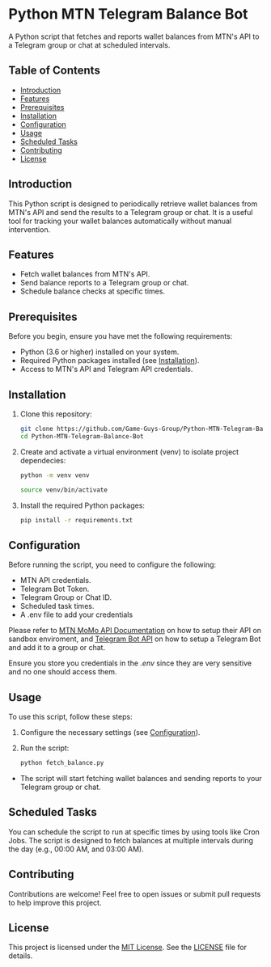 # Python MTN Telegram Balance Bot

A Python script that fetches and reports wallet balances from MTN's API to a Telegram group or chat at scheduled intervals.

## Table of Contents

- [Introduction](#introduction)
- [Features](#features)
- [Prerequisites](#prerequisites)
- [Installation](#installation)
- [Configuration](#configuration)
- [Usage](#usage)
- [Scheduled Tasks](#scheduled-tasks)
- [Contributing](#contributing)
- [License](#license)

## Introduction

This Python script is designed to periodically retrieve wallet balances from MTN's API and send the results to a Telegram group or chat. It is a useful tool for tracking your wallet balances automatically without manual intervention.

## Features

- Fetch wallet balances from MTN's API.
- Send balance reports to a Telegram group or chat.
- Schedule balance checks at specific times.

## Prerequisites

Before you begin, ensure you have met the following requirements:

- Python (3.6 or higher) installed on your system.
- Required Python packages installed (see [Installation](#installation)).
- Access to MTN's API and Telegram API credentials.

## Installation

1. Clone this repository:

   ```bash
   git clone https://github.com/Game-Guys-Group/Python-MTN-Telegram-Balance-Bot.git
   cd Python-MTN-Telegram-Balance-Bot

2.  Create and activate a virtual environment (venv) to 
    isolate project dependecies:     
    
    ```bash
    python -m venv venv
    
    source venv/bin/activate

3. Install the required Python packages:

   ```bash
   pip install -r requirements.txt

##  Configuration

Before running the script, you need to configure the following:

* MTN API credentials.
* Telegram Bot Token.
* Telegram Group or Chat ID.
* Scheduled task times.
* A .env file to add your credentials

Please refer to [MTN MoMo API Documentation](https://momodeveloper.mtn.com/) on how to setup their API on sandbox enviroment, and [Telegram Bot API](https://core.telegram.org/bots) on how to setup a Telegram Bot and add it to a group or chat.

Ensure you store you credentials in the *.env* since they are very sensitive and no one should access them.
## Usage
To use this script, follow these steps:

1. Configure the necessary settings (see [Configuration](#configuration)).

2. Run the script:

   ```bash
   python fetch_balance.py

* The script will start fetching wallet balances and sending reports to your Telegram group or chat.

## Scheduled Tasks
You can schedule the script to run at specific times by using tools like Cron Jobs. The script is designed to fetch balances at multiple intervals during the day (e.g., 00:00 AM, and 03:00 AM).

## Contributing

Contributions are welcome! Feel free to open issues or submit pull requests to help improve this project.

## License

This project is licensed under the [MIT License](LICENSE). See the [LICENSE](LICENSE) file for details.